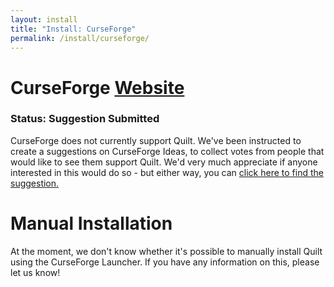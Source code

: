 ```yaml
---
layout: install
title: "Install: CurseForge"
permalink: /install/curseforge/
---
```


# CurseForge <a href="https://download.curseforge.com" class="button is-link is-pulled-right"><span class="icon"><i class="fas fa-globe"></i></span><span>Website</span></a>

### Status: Suggestion Submitted

CurseForge does not currently support Quilt. We've been instructed to create a suggestions on CurseForge Ideas, to
collect votes from people that would like to see them support Quilt. We'd very much appreciate if anyone interested in
this would do so - but either way, you can 
[click here to find the suggestion.](https://curseforge-ideas.overwolf.com/ideas/CF-I-2662)

# Manual Installation

At the moment, we don't know whether it's possible to manually install Quilt using the CurseForge Launcher. If you 
have any information on this, please let us know!
